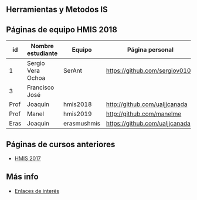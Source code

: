 ﻿## Herramientas y Metodos IS

## Páginas de equipo HMIS 2018

id | Nombre estudiante  | Equipo | Página personal | Repositorio de Web de equipo 
-- | ----------------- | ----------------- | ----------------- | -----------------
1  | Sergio Vera Ochoa |SerAnt |https://github.com/sergiov0101
3 | Francisco José     |         |                 | https://github.com/FranciscoMartLop
Prof | Joaquin | hmis2018 | http://github.com/ualjjcanada  |
Prof | Manel | hmis2019 | http://github.com/manelme  |
Eras | Joaquin | erasmushmis | https://github.com/ualjjcanada  |


## Páginas de cursos anteriores
* [HMIS 2017](index2017.md)

## Más info
* [Enlaces de interés](enlaces.md)
